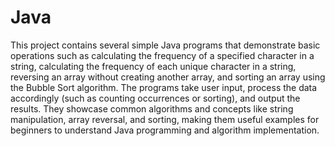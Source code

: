 # Java
This project contains several simple Java programs that demonstrate basic operations such as calculating the frequency of a specified character in a string, calculating the frequency of each unique character in a string, reversing an array without creating another array, and sorting an array using the Bubble Sort algorithm. The programs take user input, process the data accordingly (such as counting occurrences or sorting), and output the results. They showcase common algorithms and concepts like string manipulation, array reversal, and sorting, making them useful examples for beginners to understand Java programming and algorithm implementation.
